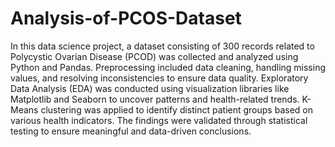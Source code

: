 # Analysis-of-PCOS-Dataset
In this data science project, a dataset consisting of 300 records related to Polycystic Ovarian Disease (PCOD) was collected and analyzed using Python and Pandas. Preprocessing included data cleaning, handling missing values, and resolving inconsistencies to ensure data quality. Exploratory Data Analysis (EDA) was conducted using visualization libraries like Matplotlib and Seaborn to uncover patterns and health-related trends. K-Means clustering was applied to identify distinct patient groups based on various health indicators. The findings were validated through statistical testing to ensure meaningful and data-driven conclusions.

